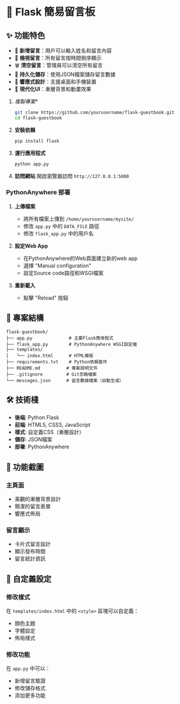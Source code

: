 # 🌟 Flask 簡易留言板

## ✨ 功能特色

- 📝 **新增留言**：用戶可以輸入姓名和留言內容
- 👀 **檢視留言**：所有留言按時間倒序顯示
- 🗑️ **清空留言**：管理員可以清空所有留言
- 💾 **持久化儲存**：使用JSON檔案儲存留言數據
- 📱 **響應式設計**：支援桌面和手機裝置
- 🎨 **現代化UI**：漸層背景和動畫效果

1. *複製專案**
   ```bash
   git clone https://github.com/yourusername/flask-guestbook.git
   cd flask-guestbook
   ```

2. **安裝依賴**
   ```bash
   pip install flask
   ```

3. **運行應用程式**
   ```bash
   python app.py
   ```

4. **訪問網站**
   開啟瀏覽器訪問 `http://127.0.0.1:5000`

### PythonAnywhere 部署

1. **上傳檔案**
   - 將所有檔案上傳到 `/home/yourusername/mysite/`
   - 修改 `app.py` 中的 `DATA_FILE` 路徑
   - 修改 `flask_app.py` 中的用戶名

2. **設定Web App**
   - 在PythonAnywhere的Web頁面建立新的web app
   - 選擇 "Manual configuration"
   - 設定Source code路徑和WSGI檔案

3. **重新載入**
   - 點擊 "Reload" 按鈕

## 📁 專案結構

```
flask-guestbook/
├── app.py              # 主要Flask應用程式
├── flask_app.py        # PythonAnywhere WSGI設定檔
├── templates/
│   └── index.html      # HTML模板
├── requirements.txt    # Python依賴套件
├── README.md          # 專案說明文件
├── .gitignore         # Git忽略檔案
└── messages.json      # 留言數據檔案（自動生成）
```

## 🛠️ 技術棧

- **後端**: Python Flask
- **前端**: HTML5, CSS3, JavaScript
- **樣式**: 自定義CSS（漸層設計）
- **儲存**: JSON檔案
- **部署**: PythonAnywhere

## 📸 功能截圖

### 主頁面
- 美觀的漸層背景設計
- 簡潔的留言表單
- 響應式佈局

### 留言顯示
- 卡片式留言設計
- 顯示發布時間
- 留言統計資訊

## 🔧 自定義設定

### 修改樣式
在 `templates/index.html` 中的 `<style>` 區塊可以自定義：
- 顏色主題
- 字體設定
- 佈局樣式

### 修改功能
在 `app.py` 中可以：
- 新增留言驗證
- 修改儲存格式
- 添加更多功能
